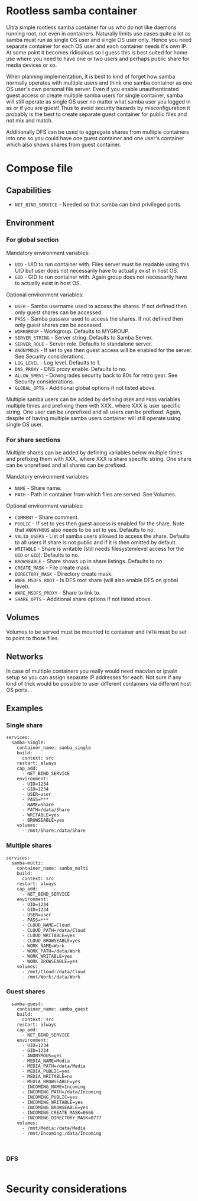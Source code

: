 # Rootless samba container
Ultra simple rootless samba container for us who do not like daemons running root, not even in containers. Naturally limits use cases quite a lot as samba must run as single OS user and single OS user only. Hence you need separate container for each OS user and each container needs it's own IP. At some point it becomes ridiculous so I guess this is best suited for home use where you need to have one or two users and perhaps public share for media devices or so.

When planning implementation, it is best to kind of forget how samba normally operates with multiple users and think one samba container as one OS user's own personal file server. Even if you enable unauthenticated guest access or create multiple samba users for single container, samba will still operate as single OS user no matter what samba user you logged in as or if you are guest! Thus to avoid security hazards by misconfiguration it probably is the best to create separate guest container for public files and not mix and match.

Additionally DFS can be used to aggregate shares from multiple containers into one so you could have one guest container and one user's container which also shows shares from guest container. 

# Compose file

## Capabilities
* ```NET_BIND_SERVICE``` - Needed so that samba can bind privileged ports.
  
## Environment 

### For global section

Mandatory environment variables:

* ```UID``` - UID to run container with. Files server must be readable using this UID but user does not necessarily have to actually exist in host OS. 
* ```GID``` - GID to run container with. Again group does not necessarily have to actually exist in host OS.

Optional environment variables:

* ```USER``` - Samba username used to access the shares. If not defined then only guest shares can be accessed.
* ```PASS``` - Samba passwor used to access the shares. If not defined then only guest shares can be accessed.
* ```WORKGROUP``` - Workgroup. Defaults to MYGROUP.
* ```SERVER_STRING``` - Server string. Defaults to Samba Server.
* ```SERVER_ROLE``` - Server role. Defaults to standalone server.
* ```ANONYMOUS``` - If set to yes then guest access will be enabled for the server. See Security considerations.
* ```LOG_LEVEL``` - Log level. Defaults to 1.
* ```DNS_PROXY``` - DNS proxy enable. Defaults to no.
* ```ALLOW_SMBV1``` - Downgrades security back to 80s for retro gear. See Security considerations.
* ```GLOBAL_OPTS``` - Additional global options if not listed above.

Multiple samba users can be added by defining ```USER``` and ```PASS``` variables multiple times and prefixing them with XXX_ where XXX is user specific string. One user can be unprefixed and all users can be prefixed. Again, despite of having multiple samba users container will still operate using single OS user.

### For share sections

Multiple shares can be added by defining variables below multiple times and prefixing them with XXX_ where XXX is share specific string. One share can be unprefixed and all shares can be prefixed.

Mandatory environment variables:

* ```NAME``` - Share name.
* ```PATH``` - Path in container from which files are served. See Volumes.

Optional environment variables:

* ```COMMENT``` - Share comment.
* ```PUBLIC``` - If set to yes then guest access is enabled for the share. Note that ```ANONYMOUS``` also needs to be set to yes. Defaults to no.
* ```VALID_USERS``` - List of samba users allowed to access the share. Defaults to all users if share is not public and if it is then omitted by default.
* ```WRITABLE``` - Share is writable (still needs filesystemlevel access for the ```UID``` or ```GID```). Defaults to no.
* ```BROWSEABLE``` - Share shows up in share listings. Defaults to no.
* ```CREATE_MASK``` - File create mask.
* ```DIRECTORY_MASK``` - Directory create mask.
* ```WARE_MSDFS_ROOT``` - Is DFS root share (will also enable DFS on global level).
* ```WARE_MSDFS_PROXY``` - Share to link to.
* ```SHARE_OPTS``` - Additional share options if not listed above.
 
## Volumes
Volumes to be served must be mounted to container and ```PATH``` must be set to point to those files.

## Networks
In case of multiple containers you really would need macvlan or ipvaln setup so you can assign separate IP addresses for each. Not sure if any kind of trick would be possible to user different containers via different host OS ports...

## Examples

### Single share

```
services:
  samba-single:
    container_name: samba_single
    build:
      context: src
    restart: always
    cap_add:
      - NET_BIND_SERVICE
    environment:
      - UID=1234
      - GID=1234
      - USER=user
      - PASS=***
      - NAME=Share
      - PATH=/data/Share
      - WRITABLE=yes
      - BROWSEABLE=yes
    volumes:
      - /mnt/Share:/data/Share

```

### Multiple shares

```
services:
  samba-multi:
    container_name: samba_multi
    build:
      context: src
    restart: always
    cap_add:
      - NET_BIND_SERVICE
    environment:
      - UID=1234
      - GID=1234
      - USER=user
      - PASS=***
      - CLOUD_NAME=Cloud
      - CLOUD_PATH=/data/Cloud
      - CLOUD_WRITABLE=yes
      - CLOUD_BROWSEABLE=yes
      - WORK_NAME=Work
      - WORK_PATH=/data/Work
      - WORK_WRITABLE=yes
      - WORK_BROWSEABLE=yes
    volumes:
      - /mnt/Cloud:/data/Cloud
      - /mnt/Work:/data/Work
```


### Guest shares

```
  samba-guest:
    container_name: samba_guest
    build:
      context: src
    restart: always
    cap_add:
      - NET_BIND_SERVICE
    environment:
      - UID=1234
      - GID=1234
      - ANONYMOUS=yes
      - MEDIA_NAME=Media
      - MEDIA_PATH=/data/Media
      - MEDIA_PUBLIC=yes
      - MEDIA_WRITABLE=no
      - MEDIA_BROWSEABLE=yes
      - INCOMING_NAME=Incoming
      - INCOMING_PATH=/data/Incoming
      - INCOMING_PUBLIC=yes
      - INCOMING_WRITABLE=yes
      - INCOMING_BROWSEABLE=yes
      - INCOMING_CREATE_MASK=0666
      - INCOMING_DIRECTORY_MASK=0777
    volumes:
      - /mnt/Media:/data/Media
      - /mnt/Incoming:/data/Incoming



```

### DFS

```
```






# Security considerations
